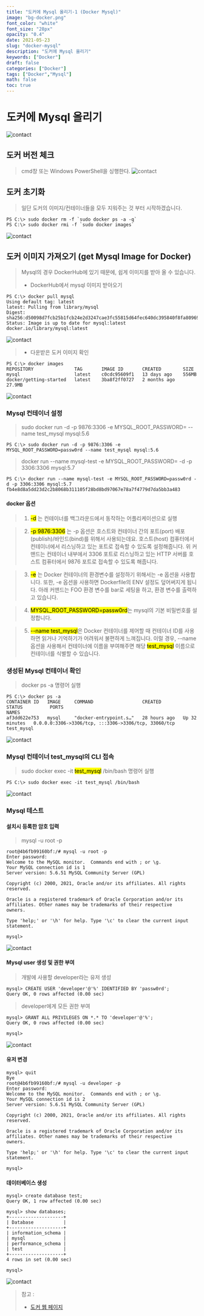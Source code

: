 ```yaml
---
title: "도커에 Mysql 올리기-1 (Docker Mysql)"
image: "bg-docker.png"
font_color: "white"
font_size: "28px"
opacity: "0.4"
date: 2021-05-23
slug: "docker-mysql"
description: "도커에 Mysql 올리기"	
keywords: ["Docker"]
draft: false
categories: ["Docker"]
tags: ["Docker","Mysql"]
math: false
toc: true
---
```



# 도커에 Mysql 올리기
![contact](/images/docker/docker_running_0.png)


## 도커 버전 체크 
> cmd창 또는 Windows PowerShell을 싱행한다. 
![contact](/images/docker/docker_mysql_0.png)

## 도커 초기화 
> 일단 도커의 이미지/컨테이너들을 모두 지워주는 것 부터 시작하겠습니다.
```
PS C:\> sudo docker rm -f `sudo docker ps -a -q`
PS C:\> sudo docker rmi -f `sudo docker images`
```

![contact](/images/docker/docker_mysql_1.png)

## 도커 이미지 가져오기 (get Mysql Image for Docker)
> Mysql의 경우 DockerHub에 있기 때문에, 쉽게 이미지를 받아 올 수 있습니다.
> - DockerHub에서 mysql 이미지 받아오기

```
PS C:\> docker pull mysql
Using default tag: latest
latest: Pulling from library/mysql
Digest: sha256:d50098d7fcb25b1fcb24e2d3247cae3fc55815d64fec640dc395840f8fa80969
Status: Image is up to date for mysql:latest
docker.io/library/mysql:latest
```

![contact](/images/docker/docker_mysql_2.png)

> - 다운받은 도커 이미지 확인

```
PS C:\> docker images
REPOSITORY               TAG       IMAGE ID       CREATED        SIZE
mysql                    latest    c0cdc95609f1   13 days ago    556MB
docker/getting-started   latest    3ba8f2ff0727   2 months ago   27.9MB
```

![contact](/images/docker/docker_mysql_3.png)

### Mysql 컨테이너 설정 
> sudo docker run -d -p 9876:3306 -e MYSQL_ROOT_PASSWORD=<password> --name test_mysql mysql:5.6

```
PS C:\> sudo docker run -d -p 9876:3306 -e MYSQL_ROOT_PASSWORD=passw0rd --name test_mysql mysql:5.6
```

> docker run --name mysql-test -e MYSQL_ROOT_PASSWORD=<password> -d -p 3306:3306 mysql:5.7
```
PS C:\> docker run --name mysql-test -e MYSQL_ROOT_PASSWORD=passw0rd -d -p 3306:3306 mysql:5.7
fb4e8d8a5dd23d2c2b8068b311105f28bd8bd97067e78a7f4779d7da5bb3a483
```

#### docker 옵션 
> 1. <mark>-d</mark> 는 컨테이너를 백그라운드에서 동작하는 어플리케이션으로 실행

> 2. <mark>-p 9876:3306</mark> 는
-p 옵션은 호스트와 컨테이너 간의 포트(port) 배포(publish)/바인드(bind)를 위해서 사용되는데요. 호스트(host) 컴퓨터에서 컨테이너에서 리스닝하고 있는 포트로 접속할 수 있도록 설정해줍니다.
위 커맨드는 컨테이너 내부에서 3306 포트로 리스닝하고 있는 HTTP 서버를 호스트 컴퓨터에서 9876 포트로 접속할 수 있도록 해줍니다.

> 3. <mark>-e</mark> 는 Docker 컨테이너의 환경변수를 설정하기 위해서는 -e 옵션을 사용합니다. 또한, -e 옵션을 사용하면 Dockerfile의 ENV 설정도 덮어써지게 됩니다. 아래 커맨드는 FOO 환경 변수를 bar로 세팅을 하고, 환경 변수를 출력하고 있습니다.

> 4. <mark>MYSQL_ROOT_PASSWORD=passw0rd</mark>는 mysql의 기본 비밀번호를 설정합니다.

> 5. <mark>--name test_mysql</mark>은 
Docker 컨테이너를 제어할 때 컨테이너 ID를 사용하면 읽거나 기억하기가 어려워서 불편하게 느껴집니다. 이럴 경우, --name 옵션을 사용해서 컨테이너에 이름을 부여해주면 해당 <mark>test_mysql</mark> 이름으로 컨테이너를 식별할 수 있습니다.



### 생성된 Mysql 컨테이너 확인
> docker ps -a 명령어 실행

```
PS C:\> docker ps -a
CONTAINER ID   IMAGE     COMMAND                  CREATED        STATUS          PORTS                                                  NAMES
af3dd622e753   mysql     "docker-entrypoint.s…"   28 hours ago   Up 32 minutes   0.0.0.0:3306->3306/tcp, :::3306->3306/tcp, 33060/tcp   test_mysql
```

![contact](/images/docker/docker_mysql_4.png)

### Mysql 컨테이너 test_mysql의 CLI 접속 
> sudo docker exec -it <mark>test_mysql</mark> /bin/bash 명령어 실행

```
PS C:\> sudo docker exec -it test_mysql /bin/bash
```

![contact](/images/docker/docker_mysql_5.png)

### Mysql 테스트

#### 설치시 등록한 암호 입력
> mysql -u root -p

```
root@4b6fb99160bf:/# mysql -u root -p
Enter password:
Welcome to the MySQL monitor.  Commands end with ; or \g.
Your MySQL connection id is 1
Server version: 5.6.51 MySQL Community Server (GPL)

Copyright (c) 2000, 2021, Oracle and/or its affiliates. All rights reserved.

Oracle is a registered trademark of Oracle Corporation and/or its
affiliates. Other names may be trademarks of their respective
owners.

Type 'help;' or '\h' for help. Type '\c' to clear the current input statement.

mysql>
```

![contact](/images/docker/docker_mysql_6.png)

#### Mysql user 생성 및 권한 부여
> 개발에 사용할 developer라는 유저 생성

```
mysql> CREATE USER 'developer'@'%' IDENTIFIED BY 'passw0rd';
Query OK, 0 rows affected (0.00 sec)
```

> developer에게 모든 권한 부여

```
mysql> GRANT ALL PRIVILEGES ON *.* TO 'developer'@'%';
Query OK, 0 rows affected (0.00 sec)

mysql>
```
![contact](/images/docker/docker_mysql_7.png)

#### 유저 변경

```
mysql> quit
Bye
root@4b6fb99160bf:/# mysql -u developer -p
Enter password:
Welcome to the MySQL monitor.  Commands end with ; or \g.
Your MySQL connection id is 2
Server version: 5.6.51 MySQL Community Server (GPL)

Copyright (c) 2000, 2021, Oracle and/or its affiliates. All rights reserved.

Oracle is a registered trademark of Oracle Corporation and/or its
affiliates. Other names may be trademarks of their respective
owners.

Type 'help;' or '\h' for help. Type '\c' to clear the current input statement.

mysql>
```

#### 데이터베이스 생성 

```
mysql> create database test;
Query OK, 1 row affected (0.00 sec)

mysql> show databases;
+--------------------+
| Database           |
+--------------------+
| information_schema |
| mysql              |
| performance_schema |
| test               |
+--------------------+
4 rows in set (0.00 sec)

mysql>
```

![contact](/images/docker/docker_mysql_8.png)



> 참고 : 
> - <a href="https://www.docker.com/why-docker">도커 웹 페이지</a>